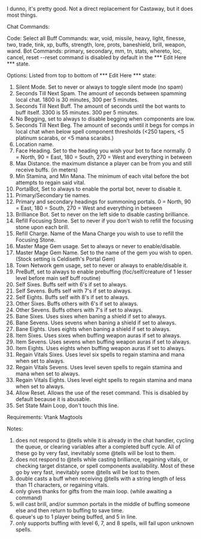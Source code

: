 I dunno, it's pretty good. Not a direct replacement for Castaway, but it does most things.

Chat Commands:

Code: Select all
Buff Commands: war, void, missile, heavy, light, finesse, two, trade, tink, xp, buffs, strength, lore, prots, baneshield, brill, weapon, wand.
Bot Commands: primary, secondary, mm, tn, stats, whereto, loc, cancel, reset
--reset command is disabled by default in the *** Edit Here *** state.


Options:
Listed from top to bottom of *** Edit Here *** state:
1. Silent Mode. Set to never or always to toggle silent mode (no spam)
2. Seconds Till Next Spam. The amount of seconds between spamming local chat. 1800 is 30 minutes, 300 per 5 minutes.
3. Seconds Till Next Buff. The amount of seconds until the bot wants to buff itself. 3300 is 55 minutes. 300 per 5 minutes.
4. No Begging, set to always to disable begging when components are low.
5. Seconds Till Next Beg. The amount of seconds until it begs for comps in local chat when below spell component thresholds (<250 tapers, <5 platinum scarabs, or <5 mana scarabs.)
6. Location name.
7. Face Heading. Set to the heading you wish your bot to face normally. 0 = North, 90 = East, 180 = South, 270 = West and everything in between
8. Max Distance. the maximum distance a player can be from you and still receive buffs. (in meters)
9. Min Stamina, and Min Mana. The minimum of each vital before the bot attempts to regain said vital.
10. PortalBot, Set to always to enable the portal bot, never to disable it.
11. Primary/Secondary tie names.
12. Primary and secondary headings for summoning portals. 0 = North, 90 = East, 180 = South, 270 = West and everything in between
13. Brilliance Bot. Set to never on the left side to disable casting brilliance.
14. Refill Focusing Stone. Set to never if you don't wish to refill the focusing stone upon each brill.
15. Refill Charge. Name of the Mana Charge you wish to use to refill the Focusing Stone.
16. Master Mage Gem usage. Set to always or never to enable/disable.
17. Master Mage Gem Name. Set to the name of the gem you wish to open. (Stock setting is Celdiseth's Portal Gem)
18. Town Network gem usage, set to never or always to enable/disable it.
19. PreBuff, set to always to enable prebuffing (foc/self/creature of 1 lesser level before main self buff routine)
20. Self Sixes. Buffs self with 6's if set to always.
21. Self Sevens. Buffs self with 7's if set to always.
22. Self Eights. Buffs self with 8's if set to always.
23. Other Sixes. Buffs others with 6's if set to always.
24. Other Sevens. Buffs others with 7's if set to always.
25. Bane Sixes. Uses sixes when baning a shield if set to always.
26. Bane Sevens. Uses sevens when baning a shield if set to always.
27. Bane Eights. Uses eights when baning a shield if set to always.
28. Item Sixes. Uses sixes when buffing weapon auras if set to always.
29. Item Sevens. Uses sevens when buffing weapon auras if set to always.
30. Item Eights. Uses eights when buffing weapon auras if set to always.
31. Regain Vitals Sixes. Uses level six spells to regain stamina and mana when set to always.
32. Regain Vitals Sevens. Uses level seven spells to regain stamina and mana when set to always.
33. Regain Vitals Eights. Uses level eight spells to regain stamina and mana when set to always.
34. Allow Reset. Allows the use of the reset command. This is disabled by default because it is abusable.
35. Set State Main Loop, don't touch this line.



Requirements:
Vtank
Magtools

Notes:
1. does not respond to @tells while it is already in the chat handler, cycling the queue, or clearing variables after a completed buff cycle. All of these go by very fast, inevitably some @tells will be lost to them.
2. does not respond to @tells while casting brilliance, regaining vitals, or checking target distance, or spell components availability. Most of these go by very fast, inevitably some @tells will be lost to them.
3. double casts a buff when receiving @tells with a string length of less than 11 characters, or regaining vitals.
4. only gives thanks for gifts from the main loop. (while awaiting a command)
5. will cast brill, and/or summon portals in the middle of buffing someone else and then return to buffing to save time.
6. queue's up to 1 player being buffed, and 5 in line.
7. only supports buffing with level 6, 7, and 8 spells, will fail upon unknown spells.